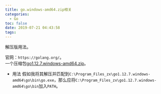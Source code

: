 ```yaml
---
title: go.windows-amd64.zip相关
categories:
  - Go
toc: false
date: 2019-07-21 04:43:58
tags:
---
```

解压版用法。
<!-- more -->

官网：`https://golang.org/`。  
一个压缩包[go1.12.7.windows-amd64.zip](https://dl.google.com/go/go1.12.7.windows-amd64.zip)。  

* 用法
假如我将其解压并匹配到`C:\Program_Files_zx\go1.12.7.windows-amd64\go\bin\go.exe`，那么应将`C:\Program_Files_zx\go1.12.7.windows-amd64\go\bin`加入`PATH`。  
